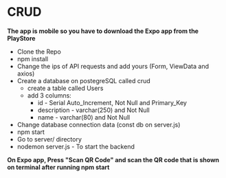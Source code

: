 # CRUD

**The app is mobile so you have to download the Expo app from the PlayStore**

* Clone the Repo
* npm install
* Change the ips of API requests and add yours (Form, ViewData and axios)
*  Create a database on postegreSQL called crud
   * create a table called Users
   * add 3 columns:
     - id - Serial Auto_Increment, Not Null and Primary_Key
     - description - varchar(250) and Not Null
     - name - varchar(80) and Not Null
* Change database connection data (const db on server.js)
* npm start 
* Go to server/ directory 
* nodemon server.js - To start the backend

**On Expo app, Press "Scan QR Code" and scan the QR code that is shown on terminal after running npm start**
